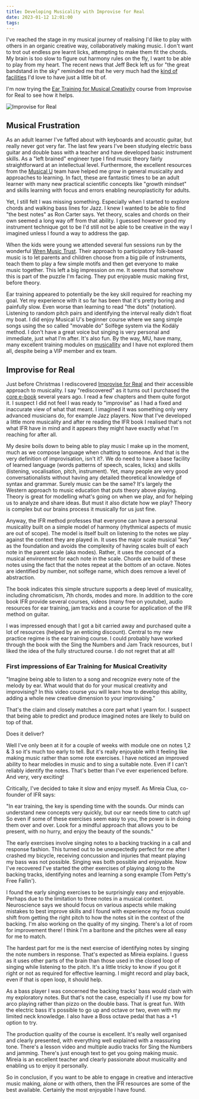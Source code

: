 ```yaml
---
title: Developing Musicality with Improvise for Real
date: 2023-01-12 12:01:00
tags:
---
```


I've reached the stage in my musical journey of realising I'd like to play with others in an organic creative way, collaboratively making music. I don't want to trot out endless pre learnt licks, attempting to make them fit the chords. My brain is too slow to figure out harmony rules on the fly, I want to be able to play from my heart. The recent news that Jeff Beck left us for "the great bandstand in the sky" reminded me that he very much had the [kind of facilities](https://www.classicfm.com/composers/puccini/jeff-beck-electric-guitar-nessun-dorma/) I'd love to have just a little bit of.

I'm now trying the [Ear Training for Musical Creativity](https://improviseforreal.com/products/ear-training-musical-creativity) course from Improvise for Real to see how it helps.

![Improvise for Real](/images/trumpet-tree.png)

## Musical Frustration

As an adult learner I've faffed about with keyboards and acoustic guitar, but really never got very far. The last few years I've been studying electric bass guitar and double bass with a teacher and have developed basic instrument skills. As a "left brained" engineer type I find music theory fairly straightforward at an intellectual level. Furthermore, the excellent resources from the [Musical U](https://www.musical-u.com/) team have helped me grow in general musicality and approaches to learning. In fact, these are fantastic times to be an adult learner with many new practical scientific concepts like "growth mindset" and skills learning with focus and errors enabling neuroplasticity for adults. 

Yet, I still felt I was missing something. Especially when I started to explore chords and walking bass lines for Jazz. I knew I wanted to be able to find "the best notes" as Ron Carter says. Yet theory, scales and chords on their own seemed a long way off from that ability. I guessed however good my instrument technique got to be I'd still not be able to be creative in the way I imagined unless I found a way to address the gap.

When the kids were young we attended several fun sessions run by the wonderful [Wren Music Trust](https://www.wrenmusic.co.uk). Their approach to participatory folk-based music is to let parents and children choose from a big pile of instruments, teach them to play a few simple motifs and then get everyone to make music together. This left a big impression on me. It seems that somehow this is part of the puzzle I'm facing. They put enjoyable music making first, before theory.

Ear training appeared to potentially be the key skill required for reaching my goal. Yet my experience with it so far has been that it's pretty boring and painfully slow. Even worse than learning to read "the dots" (notation). Listening to random pitch pairs and identifying the interval really didn't float my boat. I did enjoy Musical U's beginner course where we sang simple songs using the so called "movable do" Solfège system via the Kodály method. I don't have a great voice but singing is very personal and immediate, just what I'm after. It's also fun. By the way, MU, have many, many excellent training modules on [musicallity](https://www.musical-u.com/modules/) and I have not explored them all, despite being a VIP member and ex team. 

## Improvise for Real 

Just before Christmas I rediscovered [Improvise for Real](https://improviseforreal.com) and their accessible approach to musicality. I say "rediscovered" as it turns out I purchased the [core e-book](https://improviseforreal.com/learning-materials) several years ago. I read a few chapters and them quite forgot it. I suspect I did not feel I was ready to "improvise" as I had a fixed and inaccurate view of what that meant. I imagined it was something only very advanced musicians do, for example Jazz players. Now that I've developed a little more musicality and after re reading the IFR book I realised that's not what IFR have in mind and it appears they might have exactly what I'm reaching for after all.

My desire boils down to being able to play music I make up in the moment, much as we compose language when chatting to someone. And that is the very definition of improvisation, isn't it?. We do need to have a base facility of learned language (words patterns of speech, scales, licks) and skills (listening, vocalisation, pitch, instrument). Yet, many people are very good conversationalists without having any detailed theoretical knowledge of syntax and grammar. Surely music can be the same? It's largely the Western approach to music education that puts theory above playing. Theory is great for modelling what's going on when we play, and for helping us to analyze and share ideas. But must it also dictate how we play? Theory is complex but our brains process it musically for us just fine.

Anyway, the IFR method professes that everyone can have a personal musicality built on a simple model of harmony (rhythmical aspects of music are out of scope). The model is itself built on listening to the notes we play against the context they are played in. It uses the major scale musical "key" as the foundation and avoids the complexity of having scales built of each note in the parent scale (aka modes). Rather, it uses the concept of a musical environment for each note in the scale. Chords are build of these notes using the fact that the notes repeat at the bottom of an octave. Notes are identified by number, not solfege name, which does remove a level of abstraction. 

The book indicates this simple structure supports a deep level of musicality, including chromaticism, 7th chords, modes and more. In addition to the core book IFR provide several courses, videos (many free on youtube), audio resources for ear training, jam tracks and a course for application of the IFR method on guitar.

I was impressed enough that I got a bit carried away and purchased quite a lot of resources (helped by an enticing discount). Central to my new practice regime is the ear training course. I could probably have worked through the book with the Sing the Numbers and Jam Track resources, but I liked the idea of the fully structured course. I do not regret that at all!

### First impressions of Ear Training for Musical Creativity

"Imagine being able to listen to a song and recognize every note of the melody by ear. What would that do for your musical creativity and improvising? In this video course you will learn how to develop this ability, adding a whole new creative dimension to your improvising."

That's the claim and closely matches a core part what I yearn for. I suspect that being able to predict and produce  imagined notes are likely to build on top of that. 

Does it deliver? 

Well I've only been at it for a couple of weeks with module one on notes 1,2 & 3 so it's much too early to tell. But it's really enjoyable with it feeling like making music rather than some rote exercises. I have noticed an improved ability to hear melodies in music and to sing a suitable note. Even if I can't reliably identify the notes. That's better than I've ever experienced before. And very, very exciting! 

Critically, I've decided to take it slow and enjoy myself. As Mireia Clua, co-founder of IFR says:

"In ear training, the key is spending time with the sounds. Our minds can understand new concepts very quickly, but our ear needs time to catch up! So even if some of these exercises seem easy to you, the power is in doing them over and over. Look for a mindful approach that allows you to be present, with no hurry, and enjoy the beauty of the sounds."

The early exercises involve singing notes to a backing tracking in a call and response fashion. This turned out to be unexpectedly perfect for me after I crashed my bicycle, receiving concussion and injuries that meant playing my bass was not possible. Singing was both possible and enjoyable. Now I've recovered I've started the other exercises of playing along to the backing tracks, identifying notes and learning a song example (Tom Petty's Free Fallin'). 

I found the early singing exercises to be surprisingly easy and enjoyable. Perhaps due to the limitation to three notes in a musical context. Neuroscience says we should focus on various aspects while making mistakes to best improve skills and I found with experience my focus could shift from getting the right pitch to how the notes sit in the context of the backing. I'm also working on the quality of my singing. There's a lot of room for improvement there! I think I'm a baritone and the pitches were all easy for me to match.

The hardest part for me is the next exercise of identifying notes by singing the note numbers in response. That's expected as Mireia explains. I guess as it uses other parts of the brain than those used in the closed loop of singing while listening to the pitch. It's a little tricky to know if you got it right or not as required for effective learning. I might record and play back, even if that is open loop, it should help.

As a bass player I was concerned the backing tracks' bass would clash with my exploratory notes. But that's not the case, especially if I use my bow for arco playing rather than pizzo on the double bass. That is great fun. With the electric bass it's possible to go up and octave or two, even with my limited neck knowledge. I also have a Boss octave pedal that has a +1 option to try.

The production quality of the course is excellent. It's really well organised and clearly presented, with everything well explained with a reassuring tone. There's a lesson video and multiple audio tracks for Sing the Numbers and jamming. There's just enough text to get you going making music. Mireia is an excellent teacher and clearly passionate about musicality and enabling us to enjoy it personally.

So in conclusion, if you want to be able to engage in creative and interactive music making, alone or with others, then the IFR resources are some of the best available. Certainly the most enjoyable I have found.
